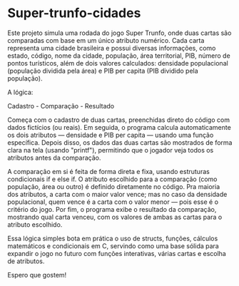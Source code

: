 # Super-trunfo-cidades

Este projeto simula uma rodada do jogo Super Trunfo, onde duas cartas são comparadas com base em um único atributo numérico. Cada carta representa uma cidade brasileira e possui diversas informações, como estado, código, nome da cidade, população, área territorial, PIB, número de pontos turísticos, além de dois valores calculados: densidade populacional (população dividida pela área) e PIB per capita (PIB dividido pela população).

A lógica:

Cadastro - Comparação - Resultado

Começa com o cadastro de duas cartas, preenchidas direto do código com dados fictícios (ou reais). Em seguida, o programa calcula automaticamente os dois atributos — densidade e PIB per capita — usando uma função específica. Depois disso, os dados das duas cartas são mostrados de forma clara na tela (usando "printf"), permitindo que o jogador veja todos os atributos antes da comparação.

A comparação em si é feita de forma direta e fixa, usando estruturas condicionais if e else if. O atributo escolhido para a comparação (como população, área ou outro) é definido diretamente no código. Pra maioria dos atributos, a carta com o maior valor vence; mas no caso da densidade populacional, quem vence é a carta com o valor menor — pois esse é o critério do jogo. Por fim, o programa exibe o resultado da comparação, mostrando qual carta venceu, com os valores de ambas as cartas para o atributo escolhido.

Essa lógica simples bota em prática o uso de structs, funções, cálculos matemáticos e condicionais em C, servindo como uma base sólida para expandir o jogo no futuro com funções interativas, várias cartas e escolha de atributos.

Espero que gostem!
